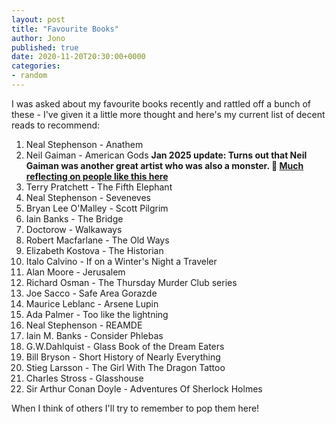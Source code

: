 ```yaml
---
layout: post
title: "Favourite Books"
author: Jono
published: true
date: 2020-11-20T20:30:00+0000
categories:
- random
---
```

I was asked about my favourite books recently and rattled off a bunch of these - I've given it a little more thought and here's my current list of decent reads to recommend:

1. Neal Stephenson - Anathem
1. Neil Gaiman - American Gods **Jan 2025 update: Turns out that Neil Gaiman was another great artist who was also a monster. 🤬 [Much reflecting on people like this here](https://www.goodreads.com/book/show/61685822-monsters)**
1. Terry Pratchett - The Fifth Elephant
1. Neal Stephenson - Seveneves
1. Bryan Lee O'Malley	- Scott Pilgrim 
1. Iain Banks - The Bridge
1. Doctorow - Walkaways
1. Robert Macfarlane - The Old Ways 
1. Elizabeth Kostova - The Historian
1. Italo Calvino - If on a Winter's Night a Traveler
1. Alan Moore - Jerusalem
1. Richard Osman - The Thursday Murder Club series
1. Joe Sacco - Safe Area Gorazde
1. Maurice Leblanc - Arsene Lupin
1. Ada Palmer	- Too like the lightning
1. Neal Stephenson - REAMDE
1. Iain M. Banks	- Consider Phlebas
1. G.W.Dahlquist - Glass Book of the Dream Eaters
1. Bill Bryson - Short History of Nearly Everything
1. Stieg Larsson	- The Girl With The Dragon Tattoo
1. Charles Stross	- Glasshouse
1. Sir Arthur Conan Doyle - Adventures Of Sherlock Holmes

When I think of others I'll try to remember to pop them here!
